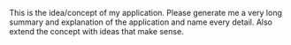 This is the idea/concept of my application. Please generate me a very long summary and explanation of the application and name every detail. Also extend the concept with ideas that make sense.